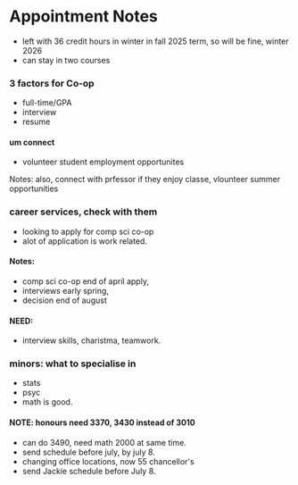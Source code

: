 # Appointment Notes
- left with 36 credit hours in winter in fall 2025 term, so will be fine, winter 2026
- can stay in two courses

### 3 factors for Co-op
- full-time/GPA
- interview
- resume

#### um connect
- volunteer student employment opportunites

Notes: also, connect with prfessor if they enjoy classe, vlounteer summer opportunities

### career services, check with them
- looking to apply for comp sci co-op
- alot of application is work related.

#### Notes:
- comp sci co-op end of april apply, 
- interviews early spring, 
- decision end of august


#### NEED:
- interview skills, charistma, teamwork. 

### minors: what to specialise in
- stats
- psyc
- math is good.

#### NOTE: honours need 3370, 3430 instead of 3010
- can do 3490, need math 2000 at same time.
- send schedule before july, by july 8.
- changing office locations, now 55 chancellor's
- send Jackie schedule before July 8.
